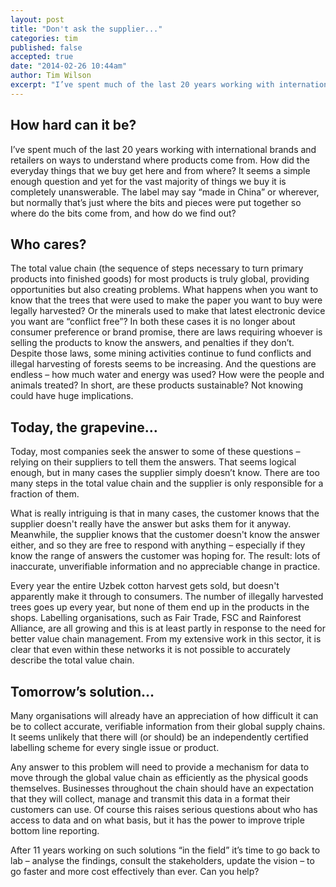```yaml
---
layout: post
title: "Don't ask the supplier..."
categories: tim
published: false
accepted: true
date: "2014-02-26 10:44am"
author: Tim Wilson
excerpt: "I’ve spent much of the last 20 years working with international brands and retailers on ways to understand where products come from. How did the everyday things that we buy get here and from where? It seems a simple enough question and yet for the vast majority of things we buy it is completely unanswerable. The label may say “made in China” or wherever, but normally that’s just where the bits and pieces were put together so where do the bits come from, and how do we find out?"
---
```


## How hard can it be?
I’ve spent much of the last 20 years working with international brands and retailers on ways to understand where products come from. How did the everyday things that we buy get here and from where? It seems a simple enough question and yet for the vast majority of things we buy it is completely unanswerable. The label may say “made in China” or wherever, but normally that’s just where the bits and pieces were put together so where do the bits come from, and how do we find out? 

## Who cares?
The total value chain (the sequence of steps necessary to turn primary products into finished goods) for most products is truly global, providing opportunities but also creating problems. What happens when you want to know that the trees that were used to make the paper you want to buy were legally harvested? Or the minerals used to make that latest electronic device you want are “conflict free”? In both these cases it is no longer about consumer preference or brand promise, there are laws requiring whoever is selling the products to know the answers, and penalties if they don’t. Despite those laws, some mining activities continue to fund conflicts and illegal harvesting of forests seems to be increasing. And the questions are endless – how much water and energy was used? How were the people and animals treated? In short, are these products sustainable? Not knowing could have huge implications.

## Today, the grapevine…
Today, most companies seek the answer to some of these questions – relying on their suppliers to tell them the answers. That seems logical enough, but in many cases the supplier simply doesn’t know. There are too many steps in the total value chain and the supplier is only responsible for a fraction of them. 

What is really intriguing is that in many cases, the customer knows that the supplier doesn't really have the answer but asks them for it anyway. Meanwhile, the supplier knows that the customer doesn't know the answer either, and so they are free to respond with anything – especially if they know the range of answers the customer was hoping for. The result: lots of inaccurate, unverifiable information and no appreciable change in practice.

Every year the entire Uzbek cotton harvest gets sold, but doesn't apparently make it through to consumers. The number of illegally harvested trees goes up every year, but none of them end up in the products in the shops. Labelling organisations, such as Fair Trade, FSC and Rainforest Alliance, are all growing and this is at least partly in response to the need for better value chain management. From my extensive work in this sector, it is clear that even within these networks it is not possible to accurately describe the total value chain.

## Tomorrow’s solution…
Many organisations will already have an appreciation of how difficult it can be to collect accurate, verifiable information from their global supply chains. It seems unlikely that there will (or should) be an independently certified labelling scheme for every single issue or product.

Any answer to this problem will need to provide a mechanism for data to move through the global value chain as efficiently as the physical goods themselves. Businesses throughout the chain should have an expectation that they will collect, manage and transmit this data in a format their customers can use.
Of course this raises serious questions about who has access to data and on what basis, but it has the power to improve triple bottom line reporting.

After 11 years working on such solutions “in the field” it’s time to go back to lab – analyse the findings, consult the stakeholders, update the vision – to go faster and more cost effectively than ever. Can you help? 
